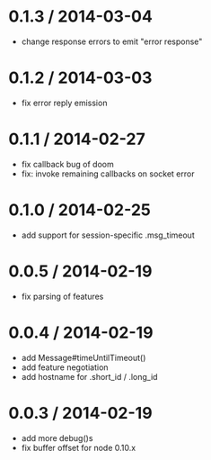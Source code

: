 
0.1.3 / 2014-03-04
==================

 * change response errors to emit "error response"

0.1.2 / 2014-03-03
==================

 * fix error reply emission

0.1.1 / 2014-02-27
==================

 * fix callback bug of doom
 * fix: invoke remaining callbacks on socket error

0.1.0 / 2014-02-25
==================

 * add support for session-specific .msg_timeout

0.0.5 / 2014-02-19
==================

 * fix parsing of features

0.0.4 / 2014-02-19
==================

 * add Message#timeUntilTimeout()
 * add feature negotiation
 * add hostname for .short_id / .long_id

0.0.3 / 2014-02-19
==================

 * add more debug()s
 * fix buffer offset for node 0.10.x
